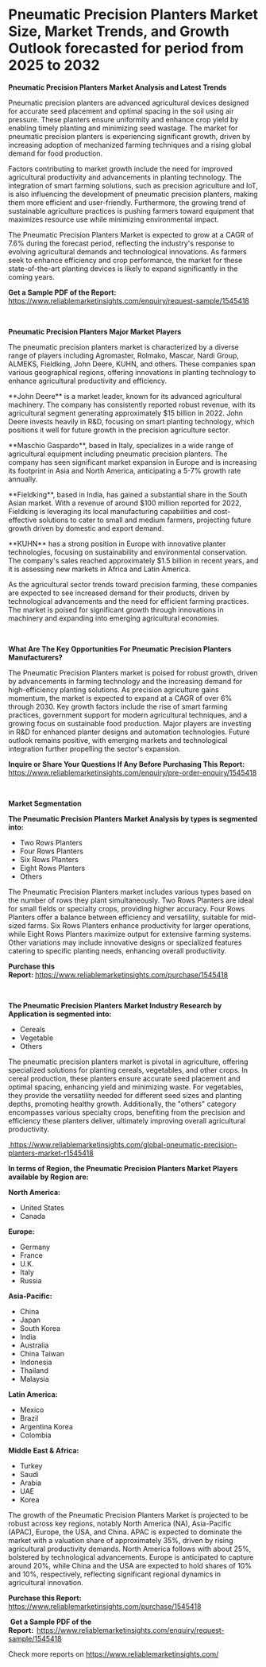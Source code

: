 <p><h1>Pneumatic Precision Planters Market Size, Market Trends, and Growth Outlook forecasted for period from 2025 to 2032</h1></p><p><strong>Pneumatic Precision Planters Market Analysis and Latest Trends</strong></p>
<p><p>Pneumatic precision planters are advanced agricultural devices designed for accurate seed placement and optimal spacing in the soil using air pressure. These planters ensure uniformity and enhance crop yield by enabling timely planting and minimizing seed wastage. The market for pneumatic precision planters is experiencing significant growth, driven by increasing adoption of mechanized farming techniques and a rising global demand for food production.</p><p>Factors contributing to market growth include the need for improved agricultural productivity and advancements in planting technology. The integration of smart farming solutions, such as precision agriculture and IoT, is also influencing the development of pneumatic precision planters, making them more efficient and user-friendly. Furthermore, the growing trend of sustainable agriculture practices is pushing farmers toward equipment that maximizes resource use while minimizing environmental impact.</p><p>The Pneumatic Precision Planters Market is expected to grow at a CAGR of 7.6% during the forecast period, reflecting the industry's response to evolving agricultural demands and technological innovations. As farmers seek to enhance efficiency and crop performance, the market for these state-of-the-art planting devices is likely to expand significantly in the coming years.</p></p>
<p><strong>Get a Sample PDF of the Report:&nbsp;</strong> <a href="https://www.reliablemarketinsights.com/enquiry/request-sample/1545418?utm_campaign=3007&utm_medium=2&utm_source=Github&utm_content=ia&utm_term=11042025&utm_id=pneumatic-precision-planters">https://www.reliablemarketinsights.com/enquiry/request-sample/1545418</a></p>
<p>&nbsp;</p>
<p><strong>Pneumatic Precision Planters Major Market Players</strong></p>
<p><p>The pneumatic precision planters market is characterized by a diverse range of players including Agromaster, Rolmako, Mascar, Nardi Group, ALMEKS, Fieldking, John Deere, KUHN, and others. These companies span various geographical regions, offering innovations in planting technology to enhance agricultural productivity and efficiency.</p><p>**John Deere** is a market leader, known for its advanced agricultural machinery. The company has consistently reported robust revenue, with its agricultural segment generating approximately $15 billion in 2022. John Deere invests heavily in R&D, focusing on smart planting technology, which positions it well for future growth in the precision agriculture sector.</p><p>**Maschio Gaspardo**, based in Italy, specializes in a wide range of agricultural equipment including pneumatic precision planters. The company has seen significant market expansion in Europe and is increasing its footprint in Asia and North America, anticipating a 5-7% growth rate annually.</p><p>**Fieldking**, based in India, has gained a substantial share in the South Asian market. With a revenue of around $100 million reported for 2022, Fieldking is leveraging its local manufacturing capabilities and cost-effective solutions to cater to small and medium farmers, projecting future growth driven by domestic and export demand.</p><p>**KUHN** has a strong position in Europe with innovative planter technologies, focusing on sustainability and environmental conservation. The company's sales reached approximately $1.5 billion in recent years, and it is assessing new markets in Africa and Latin America.</p><p>As the agricultural sector trends toward precision farming, these companies are expected to see increased demand for their products, driven by technological advancements and the need for efficient farming practices. The market is poised for significant growth through innovations in machinery and expanding into emerging agricultural economies.</p></p>
<p>&nbsp;</p>
<p><strong>What Are The Key Opportunities For Pneumatic Precision Planters Manufacturers?</strong></p>
<p><p>The Pneumatic Precision Planters market is poised for robust growth, driven by advancements in farming technology and the increasing demand for high-efficiency planting solutions. As precision agriculture gains momentum, the market is expected to expand at a CAGR of over 6% through 2030. Key growth factors include the rise of smart farming practices, government support for modern agricultural techniques, and a growing focus on sustainable food production. Major players are investing in R&D for enhanced planter designs and automation technologies. Future outlook remains positive, with emerging markets and technological integration further propelling the sector's expansion.</p></p>
<p><strong>Inquire or Share Your Questions If Any Before Purchasing This Report:</strong> <a href="https://www.reliablemarketinsights.com/enquiry/pre-order-enquiry/1545418?utm_campaign=3007&utm_medium=2&utm_source=Github&utm_content=ia&utm_term=11042025&utm_id=pneumatic-precision-planters">https://www.reliablemarketinsights.com/enquiry/pre-order-enquiry/1545418</a></p>
<p>&nbsp;</p>
<p><strong>Market Segmentation</strong></p>
<p><strong>The Pneumatic Precision Planters Market Analysis by types is segmented into:</strong></p>
<p><ul><li>Two Rows Planters</li><li>Four Rows Planters</li><li>Six Rows Planters</li><li>Eight Rows Planters</li><li>Others</li></ul></p>
<p><p>The Pneumatic Precision Planters market includes various types based on the number of rows they plant simultaneously. Two Rows Planters are ideal for small fields or specialty crops, providing higher accuracy. Four Rows Planters offer a balance between efficiency and versatility, suitable for mid-sized farms. Six Rows Planters enhance productivity for larger operations, while Eight Rows Planters maximize output for extensive farming systems. Other variations may include innovative designs or specialized features catering to specific planting needs, enhancing overall productivity.</p></p>
<p><strong>Purchase this Report:&nbsp;</strong><a href="https://www.reliablemarketinsights.com/purchase/1545418?utm_campaign=3007&utm_medium=2&utm_source=Github&utm_content=ia&utm_term=11042025&utm_id=pneumatic-precision-planters">https://www.reliablemarketinsights.com/purchase/1545418</a></p>
<p>&nbsp;</p>
<p><strong>The Pneumatic Precision Planters Market Industry Research by Application is segmented into:</strong></p>
<p><ul><li>Cereals</li><li>Vegetable</li><li>Others</li></ul></p>
<p><p>The pneumatic precision planters market is pivotal in agriculture, offering specialized solutions for planting cereals, vegetables, and other crops. In cereal production, these planters ensure accurate seed placement and optimal spacing, enhancing yield and minimizing waste. For vegetables, they provide the versatility needed for different seed sizes and planting depths, promoting healthy growth. Additionally, the "others" category encompasses various specialty crops, benefiting from the precision and efficiency these planters deliver, ultimately improving overall agricultural productivity.</p></p>
<p><a href="https://www.reliablemarketinsights.com/global-pneumatic-precision-planters-market-r1545418?utm_campaign=3007&utm_medium=2&utm_source=Github&utm_content=ia&utm_term=11042025&utm_id=pneumatic-precision-planters">&nbsp;https://www.reliablemarketinsights.com/global-pneumatic-precision-planters-market-r1545418</a></p>
<p><strong>In terms of Region, the Pneumatic Precision Planters Market Players available by Region are:</strong></p>
<p>
    <p> <strong> North America: </strong>
        <ul>
            <li>United States</li>
            <li>Canada</li>
        </ul>
        </p> 
    <p> <strong> Europe: </strong>
        <ul>
            <li>Germany</li>
            <li>France</li>
            <li>U.K.</li>
            <li>Italy</li>
            <li>Russia</li>
        </ul>
        </p> 
    <p> <strong> Asia-Pacific: </strong>
        <ul>
            <li>China</li>
            <li>Japan</li>
            <li>South Korea</li>
            <li>India</li>
            <li>Australia</li>
            <li>China Taiwan</li>
            <li>Indonesia</li>
            <li>Thailand</li>
            <li>Malaysia</li>
        </ul>
        </p> 
    <p> <strong> Latin America: </strong>
        <ul>
            <li>Mexico</li>
            <li>Brazil</li>
            <li>Argentina Korea</li>
            <li>Colombia</li>
        </ul>
        </p> 
    <p> <strong> Middle East & Africa: </strong>
        <ul>
            <li>Turkey</li>
            <li>Saudi</li>
            <li>Arabia</li>
            <li>UAE</li>
            <li>Korea</li>
        </ul>
    </p>
    </p>
<p><p>The growth of the Pneumatic Precision Planters Market is projected to be robust across key regions, notably North America (NA), Asia-Pacific (APAC), Europe, the USA, and China. APAC is expected to dominate the market with a valuation share of approximately 35%, driven by rising agricultural productivity demands. North America follows with about 25%, bolstered by technological advancements. Europe is anticipated to capture around 20%, while China and the USA are expected to hold shares of 10% and 10%, respectively, reflecting significant regional dynamics in agricultural innovation.</p></p>
<p><strong>Purchase this Report: </strong><a href="https://www.reliablemarketinsights.com/purchase/1545418?utm_campaign=3007&utm_medium=2&utm_source=Github&utm_content=ia&utm_term=11042025&utm_id=pneumatic-precision-planters">https://www.reliablemarketinsights.com/purchase/1545418</a></p>
<p>&nbsp;<strong>Get a Sample PDF of the Report:&nbsp;&nbsp;</strong><a href="https://www.reliablemarketinsights.com/enquiry/request-sample/1545418?utm_campaign=3007&utm_medium=2&utm_source=Github&utm_content=ia&utm_term=11042025&utm_id=pneumatic-precision-planters">https://www.reliablemarketinsights.com/enquiry/request-sample/1545418</a></p>
<p><strong></strong></p>
<p>Check more reports on <a href="https://www.reliablemarketinsights.com/?utm_campaign=3007&utm_medium=2&utm_source=Github&utm_content=ia&utm_term=11042025&utm_id=pneumatic-precision-planters">https://www.reliablemarketinsights.com/</a></p>